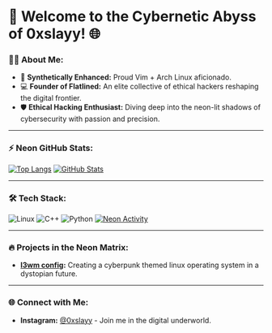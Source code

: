 # 🌌 Welcome to the Cybernetic Abyss of 0xslayy! 🌐

### 🧑‍💻 **About Me:**
- 🌱 **Synthetically Enhanced:** Proud Vim + Arch Linux aficionado.
- 💻 **Founder of Flatlined:** An elite collective of ethical hackers reshaping the digital frontier.
- 🛡️ **Ethical Hacking Enthusiast:** Diving deep into the neon-lit shadows of cybersecurity with passion and precision.

---

### ⚡ **Neon GitHub Stats:**

[![Top Langs](https://github-readme-stats.vercel.app/api/top-langs/?username=0xslayy&layout=compact&theme=radical)](https://github.com/anuraghazra/github-readme-stats)
[![GitHub Stats](https://github-readme-stats.vercel.app/api?username=0xslayy&show_icons=true&theme=synthwave)](https://github.com/0xslayy)

---

### 🛠️ **Tech Stack:**
![Linux](https://img.shields.io/badge/-Linux-00FF00?style=flat-square&logo=linux&logoColor=black)
![C++](https://img.shields.io/badge/-C++-00FFFF?style=flat-square&logo=c)
![Python](https://img.shields.io/badge/-Python-FF00FF?style=flat-square&logo=python)
[![Neon Activity](https://img.shields.io/badge/Activity-Neon%20Futurism-%23FF00FF?style=flat-square)](https://github.com/0xslayy)

---

### 🔥 **Projects in the Neon Matrix:**
- **[I3wm config](https://github.com/0xSlayy/Arch-i3wm):** Creating a cyberpunk themed linux operating system in a dystopian future.

---

### 🌐 **Connect with Me:**
- **Instagram:** [@0xslayy](https://www.instagram.com/0xslayy/) - Join me in the digital underworld.
